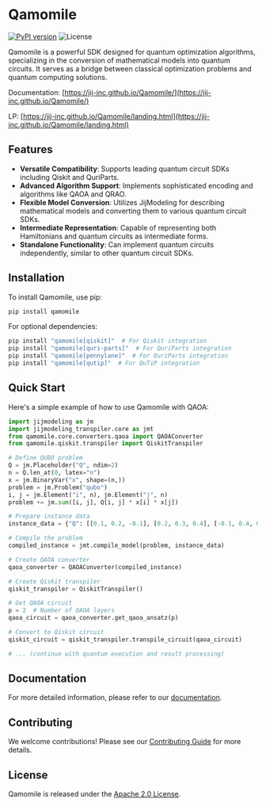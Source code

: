 # Qamomile

[![PyPI version](https://badge.fury.io/py/qamomile.svg)](https://badge.fury.io/py/qamomile)
![License](https://img.shields.io/badge/License-Apache%202.0-blue.svg)

Qamomile is a powerful SDK designed for quantum optimization algorithms, specializing in the conversion of mathematical models into quantum circuits. It serves as a bridge between classical optimization problems and quantum computing solutions.

Documentation: [https://jij-inc.github.io/Qamomile/](https://jij-inc.github.io/Qamomile/)

LP: [https://jij-inc.github.io/Qamomile/landing.html](https://jij-inc.github.io/Qamomile/landing.html)

## Features

- **Versatile Compatibility**: Supports leading quantum circuit SDKs including Qiskit and QuriParts.
- **Advanced Algorithm Support**: Implements sophisticated encoding and algorithms like QAOA and QRAO.
- **Flexible Model Conversion**: Utilizes JijModeling for describing mathematical models and converting them to various quantum circuit SDKs.
- **Intermediate Representation**: Capable of representing both Hamiltonians and quantum circuits as intermediate forms.
- **Standalone Functionality**: Can implement quantum circuits independently, similar to other quantum circuit SDKs.

## Installation

To install Qamomile, use pip:

```bash
pip install qamomile
```

For optional dependencies:

```bash
pip install "qamomile[qiskit]"  # For Qiskit integration
pip install "qamomile[quri-parts]"  # For QuriParts integration
pip install "qamomile[pennylane]"  # For QuriParts integration
pip install "qamomile[qutip]"  # For QuTiP integration
```

## Quick Start

Here's a simple example of how to use Qamomile with QAOA:

```python
import jijmodeling as jm
import jijmodeling_transpiler.core as jmt
from qamomile.core.converters.qaoa import QAOAConverter
from qamomile.qiskit.transpiler import QiskitTranspiler

# Define QUBO problem
Q = jm.Placeholder("Q", ndim=2)
n = Q.len_at(0, latex="n")
x = jm.BinaryVar("x", shape=(n,))
problem = jm.Problem("qubo")
i, j = jm.Element("i", n), jm.Element("j", n)
problem += jm.sum([i, j], Q[i, j] * x[i] * x[j])

# Prepare instance data
instance_data = {"Q": [[0.1, 0.2, -0.1], [0.2, 0.3, 0.4], [-0.1, 0.4, 0.0]]}

# Compile the problem
compiled_instance = jmt.compile_model(problem, instance_data)

# Create QAOA converter
qaoa_converter = QAOAConverter(compiled_instance)

# Create Qiskit transpiler
qiskit_transpiler = QiskitTranspiler()

# Get QAOA circuit
p = 2  # Number of QAOA layers
qaoa_circuit = qaoa_converter.get_qaoa_ansatz(p)

# Convert to Qiskit circuit
qiskit_circuit = qiskit_transpiler.transpile_circuit(qaoa_circuit)

# ... (continue with quantum execution and result processing)
```

## Documentation

For more detailed information, please refer to our [documentation](https://jij-inc.github.io/Qamomile/).

## Contributing

We welcome contributions! Please see our [Contributing Guide](docs/contribute.md) for more details.

## License

Qamomile is released under the [Apache 2.0 License](LICENSE).

